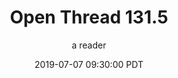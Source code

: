 ---
layout: podcast
title: "Open Thread 131.5"
author: a reader
description: https://slatestarcodex.com/2019/07/07/open-thread-131-5/
date: 2019-07-07 09:30:00 PDT
length: 58558
duration: 15
guid: open-thread-131-5
---
